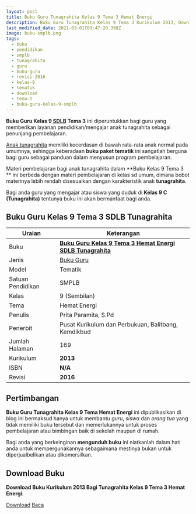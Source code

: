 ```yaml
---
layout: post
title: Buku Guru Tunagrahita Kelas 9 Tema 3 Hemat Energi
description: Buku Guru Tunagrahita Kelas 9 Tema 3 Kurikulum 2013, Download buku Kelas 9 Tema 3 Hemat Energi bagi tunagrahita
last_modified_date: 2021-03-01T03:47:20.398Z
image: buku-smplb.png
tags:
  - buku
  - pendidikan
  - smplb
  - tunagrahita
  - guru
  - buku-guru
  - revisi-2016
  - kelas-9
  - tematik
  - download
  - tema-1
  - buku-guru-kelas-9-smplb
---
```


**Buku Guru Kelas 9 <abbr title="Sekolah Dasar Luar Biasa">SDLB</abbr> Tema 3** ini diperuntukkan bagi guru yang memberikan layanan pendidikan/mengajar anak tunagrahita sebagai penunjang pembelajaran.

[Anak tunagrahita](/teori/tunagrahita "Apa itu Tunagrahita") memiliki kecerdasan di bawah rata-rata anak normal pada umumnya, sehingga keberadaan **buku paket tematik** ini sangatlah berguna bagi guru sebagai panduan dalam menyusun program pembelajaran.

Materi pembelajaran bagi anak tunagrahita dalam **Buku Kelas 9 Tema 3 ** ini berbeda dengan materi pembelajaran di kelas sd umum, dimana bobot materinya lebih rendah disesuaikan dengan karakteristik anak **tunagrahita**.

Bagi anda guru yang mengajar atau siswa yang duduk di **Kelas 9 C (Tunagrahita)** tentunya buku ini akan bermanfaat bagi anda.

## Buku Guru Kelas 9 Tema 3 SDLB Tunagrahita  

|Uraian|Keterangan|
| --- | --- |
|Buku|<a href="/bse/buku-guru-tunagrahita-kelas-9-tema-2-terminal" title="Buku Guru Kelas 9 Tema 3 Hemat Energi SMPLB Tunagrahita"><strong>Buku Guru Kelas 9 Tema 3 Hemat Energi SDLB Tunagrahita</strong></a>|
|Jenis|<a href="/bse" title="Buku Guru" target="_blank">Buku Guru</a>|
|Model|Tematik|
|Satuan Pendidikan|SMPLB|
|Kelas|9 (Sembilan)|
|Tema|Hemat Energi|
|Penulis| Prita Paramita, S.Pd|
|Penerbit|Pusat Kurikulum dan Perbukuan, Balitbang, Kemdikbud|
|Jumlah Halaman|169|
|Kurikulum|<strong>2013</strong>|
|ISBN|<strong>N/A</strong>|
|Revisi|<strong>2016</strong>|

## Pertimbangan
**Buku Guru Tunagrahita Kelas 9 Tema Hemat Energi** ini dipublikasikan di blog ini bermaksud hanya untuk membantu _guru_, _siswa_ dan _orang tua_ yang tidak memiliki buku tersebut dan memerlukannya untuk proses pembelajaran atau bimbingan baik di sekolah maupun di rumah.

Bagi anda yang berkeinginan <b>mengunduh buku</b> ini niatkanlah dalam hati anda untuk mempergunakannya sebagaimana mestinya bukan untuk diperjualbelikan atau dikomersilkan.
  
## Download Buku
**Download Buku Kurikulum 2013 Bagi Tunagrahita Kelas 9 Tema 3 Hemat Energi**:
<p class="center"><a class="button download" href="https://docs.google.com/uc?export=download&id=1cujz-exysyqgAOW-daXBS1iNTx8VM9JU" rel="nofollow" target="_blank" title="Download Buku Guru Tunagrahita Kelas 9 Tema Hemat Energi">Download</a>
<a class="button demo open-dialog" href="https://drive.google.com/file/d/1cujz-exysyqgAOW-daXBS1iNTx8VM9JU/preview" rel="nofollow" target="_blank" title="Download Buku Guru Tunagrahita Kelas 9 Tema Hemat Energi">Baca</a></p>
